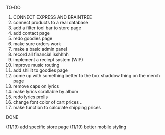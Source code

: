 TO-DO

1. CONNECT EXPRESS AND BRAINTREE
2. connect products to a real database
3. add a filter tool bar to store page
4. add contact page
5. redo goodies page
6. make sure orders work
7. make a basic admin panel
8. record all financial isshhhh
9. implement a reciept system (WIP)
10. improve music routing
11. add shiiiit to goodies page
12. come up with something better fo the box shaddow thing on the merch page
13. remove caps on lyrics
14. make lyrics scrollable by album
15. redo lyrics prolls
16. change font color of cart prices .. 
17. make function to calculate shipping prices

DONE

(11/19) add specific store page
(11/19) better mobile styling
